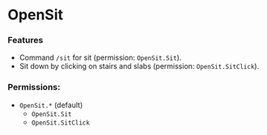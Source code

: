 # OpenSit
### Features
- Command `/sit` for sit (permission: `OpenSit.Sit`).
- Sit down by clicking on stairs and slabs (permission: `OpenSit.SitClick`).
### Permissions:
- `OpenSit.*` (default)
  - `OpenSit.Sit`
  - `OpenSit.SitClick`